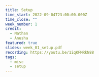 ```yaml
---
title: Setup
time_start: 2022-09-04T23:00:00.000Z
time_close: ""
week_number: 1
credit:
  - Nathan
  - Anusha
featured: true
slides: week_01_setup.pdf
recording: https://youtu.be/1iqKFMRkN88
tags:
  - misc
  - setup
---
```

